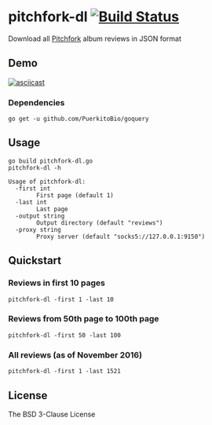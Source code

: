 # pitchfork-dl [![Build Status](https://travis-ci.org/microamp/pitchfork-dl.svg?branch=master)](https://travis-ci.org/microamp/pitchfork-dl)

Download all [Pitchfork](http://pitchfork.com/reviews/albums/) album reviews in JSON format

## Demo

[![asciicast](https://asciinema.org/a/8d9aynoywjmlkew7879pkcv81.png)](https://asciinema.org/a/8d9aynoywjmlkew7879pkcv81)

### Dependencies
```
go get -u github.com/PuerkitoBio/goquery
```

## Usage
```
go build pitchfork-dl.go
pitchfork-dl -h
```
```
Usage of pitchfork-dl:
  -first int
    	First page (default 1)
  -last int
    	Last page
  -output string
    	Output directory (default "reviews")
  -proxy string
    	Proxy server (default "socks5://127.0.0.1:9150")
```

## Quickstart

### Reviews in first 10 pages
```
pitchfork-dl -first 1 -last 10
```

### Reviews from 50th page to 100th page
```
pitchfork-dl -first 50 -last 100
```

### All reviews (as of November 2016)
```
pitchfork-dl -first 1 -last 1521
```

## License

The BSD 3-Clause License
